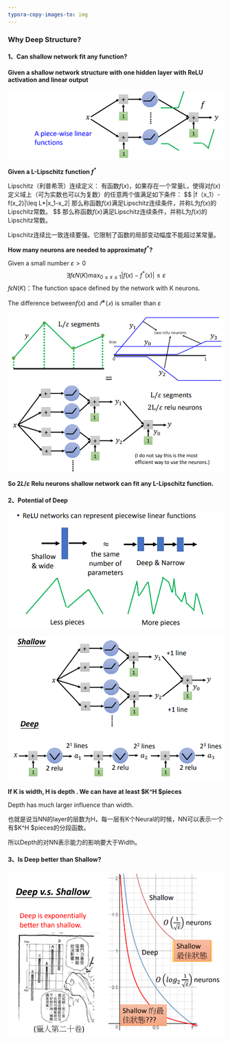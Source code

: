 ```yaml
---
typora-copy-images-to: img
---
```


### Why Deep Structure?

#### 1、Can shallow network fit any function? 

 **Given a shallow network structure with one hidden layer with ReLU activation and linear output**

![1-1](https://github.com/haoyuheng/MLDS_notebook/blob/master/img/1-1.png?raw=true)

**Given a L-Lipschitz function $f^*$**

Lipschitz（利普希茨）连续定义： 
有函数$f(x)$，如果存在一个常量L，使得对$f(x)$定义域上（可为实数也可以为复数）的任意两个值满足如下条件： 
$$
|f（x_1）-f(x_2)|\leq L*|x_1-x_2|
那么称函数$f(x)$满足Lipschitz连续条件，并称L为$f(x)$的Lipschitz常数。
$$
那么称函数$f(x)$满足Lipschitz连续条件，并称L为$f(x)$的Lipschitz常数。 

Lipschitz连续比一致连续要强。它限制了函数的局部变动幅度不能超过某常量。

**How many neurons are needed to approximate$f^*$?** 

Given a small number $\varepsilon > 0$
$$
\exists  f\epsilon N(K) \max_{0\leq x \leq 1}|f(x)-f^*(x)|\leq \varepsilon
$$
$f\epsilon N(K)$：The function space defined by the network with K neurons.

The difference between$f(x)$ and $𝑓
^∗( 𝑥)$ is smaller than $\varepsilon$

![1-2](https://github.com/haoyuheng/MLDS_notebook/blob/master/img/1-2.png?raw=true)

**So $2L/\varepsilon$ Relu neurons shallow network can fit any  L-Lipschitz function.**

#### 2、Potential of Deep

![1-5](https://github.com/haoyuheng/MLDS_notebook/blob/master/img/1-5.png?raw=true)

![1-4](https://github.com/haoyuheng/MLDS_notebook/blob/master/img/1-4.png?raw=true)

**If K is width, H is depth . We can have at least $K^H $pieces**

Depth has much larger influence than width.

也就是说当NN的layer的层数为H，每一层有K个Neural的时候，NN可以表示一个有$K^H $pieces的分段函数。

所以Depth的对NN表示能力的影响要大于Width。

#### 3、Is Deep better than Shallow?

![1-3](https://github.com/haoyuheng/MLDS_notebook/blob/master/img/1-3.png?raw=true)
